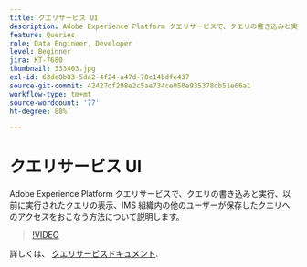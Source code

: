 ```yaml
---
title: クエリサービス UI
description: Adobe Experience Platform クエリサービスで、クエリの書き込みと実行、以前に実行されたクエリの表示、IMS 組織内の他のユーザーが保存したクエリへのアクセスをおこなう方法について説明します。
feature: Queries
role: Data Engineer, Developer
level: Beginner
jira: KT-7680
thumbnail: 333403.jpg
exl-id: 63de8b83-5da2-4f24-a47d-70c14bdfe437
source-git-commit: 42427df298e2c5ae734ce050e935378db51e66a1
workflow-type: tm+mt
source-wordcount: '77'
ht-degree: 88%

---
```


# クエリサービス UI

Adobe Experience Platform クエリサービスで、クエリの書き込みと実行、以前に実行されたクエリの表示、IMS 組織内の他のユーザーが保存したクエリへのアクセスをおこなう方法について説明します。

>[!VIDEO](https://video.tv.adobe.com/v/333403?quality=12&learn=on)

詳しくは、 [クエリサービスドキュメント](https://experienceleague.adobe.com/docs/experience-platform/query/home.html?lang=ja).
